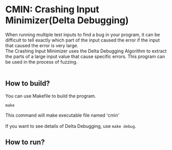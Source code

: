 # CMIN: Crashing Input Minimizer(Delta Debugging)

When running multiple test inputs to find a bug in your program, it can be difficult to tell exactly which part of the input caused the error if the input that caused the error is very large.<br>
The Crashing Input Minimizer uses the Delta Debugging Algorithm to extract the parts of a large input value that cause specific errors. This program can be used in the process of fuzzing.<br><br>

## How to build?
You can use Makefile to build the program.
```c
make
```
This command will make executable file named 'cmin'<br><br>
If you want to see details of Delta Debugging, use ```make debug```.

## How to run?